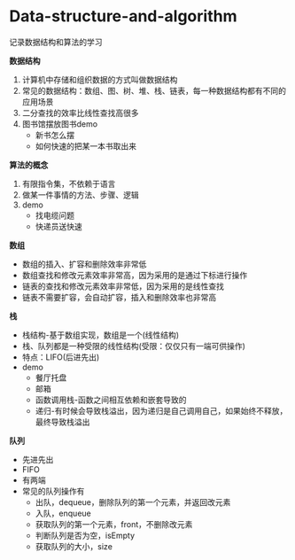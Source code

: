 # Data-structure-and-algorithm
记录数据结构和算法的学习

**数据结构**
1. 计算机中存储和组织数据的方式叫做数据结构
2. 常见的数据结构：数组、图、树、堆、栈、链表，每一种数据结构都有不同的应用场景
3. 二分查找的效率比线性查找高很多
4. 图书馆摆放图书demo
    * 新书怎么摆
    * 如何快速的把某一本书取出来

**算法的概念**
1. 有限指令集，不依赖于语言
2. 做某一件事情的方法、步骤、逻辑
3. demo
    * 找电缆问题
    * 快递员送快速

**数组**
* 数组的插入、扩容和删除效率非常低
* 数组查找和修改元素效率非常高，因为采用的是通过下标进行操作
* 链表的查找和修改元素效率非常低，因为采用的是线性查找
* 链表不需要扩容，会自动扩容，插入和删除效率也非常高

**栈**
* 栈结构-基于数组实现，数组是一个(线性结构)
* 栈、队列都是一种受限的线性结构(受限：仅仅只有一端可供操作)
* 特点：LIFO(后进先出)
* demo
    * 餐厅托盘
    * 邮箱
    * 函数调用栈-函数之间相互依赖和嵌套导致的
    * 递归-有时候会导致栈溢出，因为递归是自己调用自己，如果始终不释放，最终导致栈溢出

**队列**
* 先进先出
* FIFO
* 有两端
* 常见的队列操作有
	* 出队，dequeue，删除队列的第一个元素，并返回改元素
	* 入队，enqueue
	* 获取队列的第一个元素，front，不删除改元素
	* 判断队列是否为空，isEmpty
	* 获取队列的大小，size

